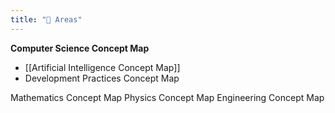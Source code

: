 ```yaml
---
title: "🔭 Areas"
---
```



**Computer Science Concept Map**
- [[Artificial Intelligence Concept Map]]
- Development Practices Concept Map

Mathematics Concept Map
Physics Concept Map
Engineering Concept Map
